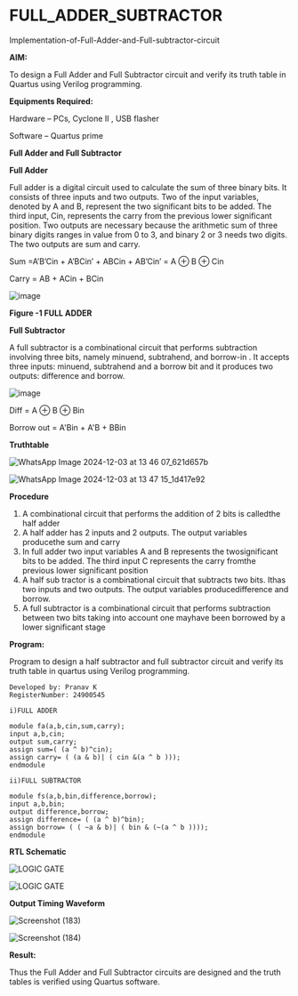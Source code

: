 # FULL_ADDER_SUBTRACTOR

Implementation-of-Full-Adder-and-Full-subtractor-circuit

**AIM:**

To design a Full Adder and Full Subtractor circuit and verify its truth table in Quartus using Verilog programming.

**Equipments Required:**

Hardware – PCs, Cyclone II , USB flasher

Software – Quartus prime

**Full Adder and Full Subtractor**

**Full Adder**

Full adder is a digital circuit used to calculate the sum of three binary bits. It consists of three inputs and two outputs. Two of the input variables, denoted by A and B, represent the two significant bits to be added. The third input, Cin, represents the carry from the previous lower significant position. Two outputs are necessary because the arithmetic sum of three binary digits ranges in value from 0 to 3, and binary 2 or 3 needs two digits. The two outputs are sum and carry.

Sum =A’B’Cin + A’BCin’ + ABCin + AB’Cin’ = A ⊕ B ⊕ Cin 

Carry = AB + ACin + BCin

![image](https://github.com/naavaneetha/FULL_ADDER_SUBTRACTOR/assets/154305477/0f30ba51-5ffb-4198-845f-18e054f675e7)

**Figure -1 FULL ADDER**

**Full Subtractor**

A full subtractor is a combinational circuit that performs subtraction involving three bits, namely minuend, subtrahend, and borrow-in . It accepts three inputs: minuend, subtrahend and a borrow bit and it produces two outputs: difference and borrow.

![image](https://github.com/naavaneetha/FULL_ADDER_SUBTRACTOR/assets/154305477/02b24f51-ab51-4304-9ad6-7b81ffc1ead5)

Diff = A ⊕ B ⊕ Bin 

Borrow out = A'Bin + A'B + BBin

**Truthtable**

![WhatsApp Image 2024-12-03 at 13 46 07_621d657b](https://github.com/user-attachments/assets/42324503-630d-4d78-bf7d-0b48278b7c3c)

![WhatsApp Image 2024-12-03 at 13 47 15_1d417e92](https://github.com/user-attachments/assets/202d394f-7f12-40de-8e5d-c46052e4e62d)


**Procedure**

1. A combinational circuit that performs the addition of 2 bits is calledthe half adder
2. A half adder has 2 inputs and 2 outputs. The output variables producethe sum and carry
3. In full adder two input variables A and B represents the twosignificant bits to be added. The third input C represents the carry fromthe previous lower significant position
4. A half sub tractor is a combinational circuit that subtracts two bits. Ithas two inputs and two outputs. The output variables producedifference and borrow.
5. A full subtractor is a combinational circuit that performs subtraction between two bits taking into account one mayhave been borrowed by a lower significant stage

**Program:**

Program to design a half subtractor and full subtractor circuit and verify its truth table in quartus using Verilog programming.
```
Developed by: Pranav K
RegisterNumber: 24900545
```
```
i)FULL ADDER

module fa(a,b,cin,sum,carry);
input a,b,cin;
output sum,carry;
assign sum=( (a ^ b)^cin);
assign carry= ( (a & b)| ( cin &(a ^ b )));
endmodule
```
```
ii)FULL SUBTRACTOR

module fs(a,b,bin,difference,borrow);
input a,b,bin;
output difference,borrow;
assign difference= ( (a ^ b)^bin);
assign borrow= ( ( ~a & b)| ( bin & (~(a ^ b ))));
endmodule
```
**RTL Schematic**

![LOGIC GATE](https://github.com/user-attachments/assets/baf33e95-ed89-481f-abd5-6c3e7c2d0d58)

![LOGIC GATE](https://github.com/user-attachments/assets/f60eacfa-7437-46e7-aa38-152ccb88185f)

**Output Timing Waveform**

![Screenshot (183)](https://github.com/user-attachments/assets/f56c2653-dee1-4fdf-ae58-5998329103ad)

![Screenshot (184)](https://github.com/user-attachments/assets/efa58bac-b580-4cb4-a89d-cb4a624e45d2)


**Result:**

Thus the Full Adder and Full Subtractor circuits are designed and the truth tables is verified using Quartus software.



